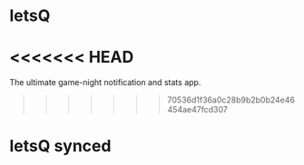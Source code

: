 # letsQ
<<<<<<< HEAD
=======
The ultimate game-night notification and stats app.
>>>>>>> 70536d1f36a0c28b9b2b0b24e46454ae47fcd307
# letsQ synced
